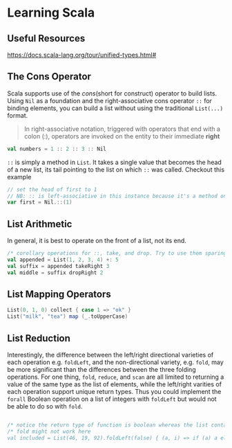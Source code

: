 # Learning Scala

## Useful Resources
https://docs.scala-lang.org/tour/unified-types.html#

## The Cons Operator

Scala supports use of the *cons*(short for construct) operator to build lists. Using `Nil` as a foundation and the right-associative cons operator `::` for binding elements, you can build a list without using the traditional `List(...)` format.

<blockquote>In right-associative notation, triggered with operators that end with a colon (:), operators are invoked on the entity to their immediate <b>right</b></blockquote>

```scala 
val numbers = 1 :: 2 :: 3 :: Nil
```

`::` is simply a method in `List`. It takes a single value that becomes the head of a new list, its tail pointing to the list on which `::` was called. Checkout this example 

```scala 
// set the head of first to 1
// NB: :: is left-associative in this instance because it's a method on Nil
var first = Nil.::(1)
```

## List Arithmetic
In general, it is best to operate on the front of a list, not its end.

```scala 
/* corollary operations for ::, take, and drop. Try to use them sparingly */
val appended = List(1, 2, 3, 4) +: 5
val suffix = appended takeRight 3 
val middle = suffix dropRight 2
```

## List Mapping Operators 

```scala 
List(0, 1, 0) collect { case 1 => "ok" }
List("milk", "tea") map (_.toUpperCase)
```

## List Reduction

Interestingly, the difference between the left/right directional varieties of each operation e.g. `foldLeft`, and the non-directional variety, e.g. `fold`, may be more significant than the differences between the three folding operations. For one thing, `fold`, `reduce`, and `scan` are all limited to returning a value of the same type as the list of elements, while the left/right varities of each operation support unique return types. Thus you could implement the `forall` Boolean operation on a list of integers with `foldLeft` but would not be able to do so with `fold`.

```scala 

/* notice the return type of function is boolean whereas the list contains Ints 
/* fold might not work here
val included = List(46, 19, 92).foldLeft(false) { (a, i) => if (a) a else (i == 19) }

